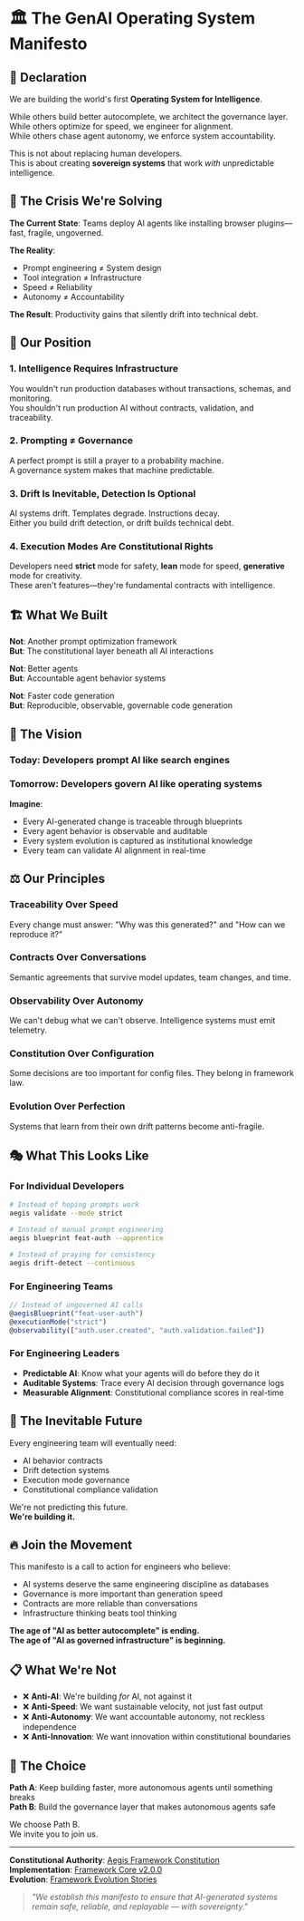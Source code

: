 <!--
@aegisFrameworkVersion: 2.3.0-alpha-dev
@intent: Core manifesto declaring the GenAI Operating System paradigm
@context: Foundational document establishing AI-native engineering principles
@manifestoRef: Primary declaration of framework philosophy
-->

# 🏛️ The GenAI Operating System Manifesto

## 📜 Declaration

We are building the world's first **Operating System for Intelligence**.

While others build better autocomplete, we architect the governance layer.  
While others optimize for speed, we engineer for alignment.  
While others chase agent autonomy, we enforce system accountability.

This is not about replacing human developers.  
This is about creating **sovereign systems** that work *with* unpredictable intelligence.

## 🧠 The Crisis We're Solving

**The Current State**: Teams deploy AI agents like installing browser plugins—fast, fragile, ungoverned.

**The Reality**: 
- Prompt engineering ≠ System design
- Tool integration ≠ Infrastructure  
- Speed ≠ Reliability
- Autonomy ≠ Accountability

**The Result**: Productivity gains that silently drift into technical debt.

## 🎯 Our Position

### **1. Intelligence Requires Infrastructure**
You wouldn't run production databases without transactions, schemas, and monitoring.  
You shouldn't run production AI without contracts, validation, and traceability.

### **2. Prompting ≠ Governance**
A perfect prompt is still a prayer to a probability machine.  
A governance system makes that machine predictable.

### **3. Drift Is Inevitable, Detection Is Optional**
AI systems drift. Templates degrade. Instructions decay.  
Either you build drift detection, or drift builds technical debt.

### **4. Execution Modes Are Constitutional Rights**
Developers need **strict** mode for safety, **lean** mode for speed, **generative** mode for creativity.  
These aren't features—they're fundamental contracts with intelligence.

## 🏗️ What We Built

**Not**: Another prompt optimization framework  
**But**: The constitutional layer beneath all AI interactions

**Not**: Better agents  
**But**: Accountable agent behavior systems

**Not**: Faster code generation  
**But**: Reproducible, observable, governable code generation

## 🚀 The Vision

### **Today**: Developers prompt AI like search engines
### **Tomorrow**: Developers govern AI like operating systems

**Imagine**:
- Every AI-generated change is traceable through blueprints
- Every agent behavior is observable and auditable  
- Every system evolution is captured as institutional knowledge
- Every team can validate AI alignment in real-time

## ⚖️ Our Principles

### **Traceability Over Speed**
Every change must answer: "Why was this generated?" and "How can we reproduce it?"

### **Contracts Over Conversations**
Semantic agreements that survive model updates, team changes, and time.

### **Observability Over Autonomy**  
We can't debug what we can't observe. Intelligence systems must emit telemetry.

### **Constitution Over Configuration**
Some decisions are too important for config files. They belong in framework law.

### **Evolution Over Perfection**
Systems that learn from their own drift patterns become anti-fragile.

## 🎭 What This Looks Like

### **For Individual Developers**
```bash
# Instead of hoping prompts work
aegis validate --mode strict

# Instead of manual prompt engineering  
aegis blueprint feat-auth --apprentice

# Instead of praying for consistency
aegis drift-detect --continuous
```

### **For Engineering Teams**
```typescript
// Instead of ungoverned AI calls
@aegisBlueprint("feat-user-auth")
@executionMode("strict")
@observability(["auth.user.created", "auth.validation.failed"])
```

### **For Engineering Leaders**
- **Predictable AI**: Know what your agents will do before they do it
- **Auditable Systems**: Trace every AI decision through governance logs
- **Measurable Alignment**: Constitutional compliance scores in real-time

## 🌊 The Inevitable Future

Every engineering team will eventually need:
- AI behavior contracts
- Drift detection systems  
- Execution mode governance
- Constitutional compliance validation

We're not predicting this future.  
**We're building it.**

## 🔥 Join the Movement

This manifesto is a call to action for engineers who believe:

- AI systems deserve the same engineering discipline as databases
- Governance is more important than generation speed
- Contracts are more reliable than conversations
- Infrastructure thinking beats tool thinking

**The age of "AI as better autocomplete" is ending.**  
**The age of "AI as governed infrastructure" is beginning.**

## 📋 What We're Not

- ❌ **Anti-AI**: We're building *for* AI, not against it
- ❌ **Anti-Speed**: We want sustainable velocity, not just fast output  
- ❌ **Anti-Autonomy**: We want accountable autonomy, not reckless independence
- ❌ **Anti-Innovation**: We want innovation within constitutional boundaries

## 🧭 The Choice

**Path A**: Keep building faster, more autonomous agents until something breaks  
**Path B**: Build the governance layer that makes autonomous agents safe

We choose Path B.  
We invite you to join us.

---

**Constitutional Authority**: [Aegis Framework Constitution](../../CONSTITUTION.md)  
**Implementation**: [Framework Core v2.0.0](../../framework/framework-core-v2.0.0-alpha-dev.md)  
**Evolution**: [Framework Evolution Stories](../evolution/)

> *"We establish this manifesto to ensure that AI-generated systems remain safe, reliable, and replayable — with sovereignty."*
